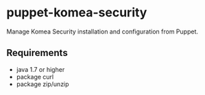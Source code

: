 # puppet-komea-security

Manage Komea Security installation and configuration from Puppet.

## Requirements

* java 1.7 or higher
* package curl
* package zip/unzip
